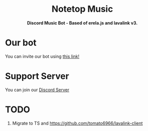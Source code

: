 <div align="center">
  <h1>Notetop Music</h1>
  <h4>Discord Music Bot - Based of erela.js and lavalink v3.</h4>
</div>

# Our bot
You can invite our bot using [this link!](https://discord.com/oauth2/authorize?client_id=1216410879059427429&permissions=274914937344&scope=bot+applications.commands)

# Support Server
You can join our [Discord Server](https://discord.gg/2gfJT487PK)

# TODO
1. Migrate to TS and https://github.com/tomato6966/lavalink-client
